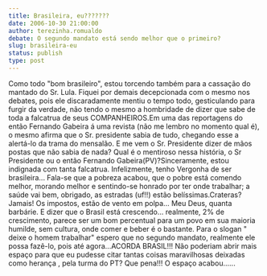 ```yaml
---
title: Brasileira, eu???????
date: 2006-10-30 21:00:00
author: terezinha.romualdo
debate: O segundo mandato está sendo melhor que o primeiro?
slug: brasileira-eu
status: publish 
type: post
---
```


Como todo "bom brasileiro", estou torcendo também para a cassação do mantado do Sr. Lula. Fiquei por demais decepcionada com o mesmo nos debates, pois ele discaradamente mentiu o tempo todo, gesticulando para furgir da verdade, não tendo o mesmo a hombridade de dizer que sabe de toda a falcatrua de seus COMPANHEIROS.Em uma das reportagens do então Fernando Gabeira á uma revista (não me lembro no momento qual é), o mesmo afirma que o Sr. presidente sabia de tudo, chegando esse a alertá-lo da trama do mensalão. E me vem o Sr. Presidente dizer de mãos postas que não sabia de nada? Qual é o mentiroso nessa história, o Sr Presidente ou o então Fernando Gabeira(PV)?Sinceramente, estou indignada com tanta falcatrua. Infelizmente, tenho Vergonha de ser brasileira...
Fala-se que a pobreza acabou, que o pobre está comendo melhor, morando melhor e sentindo-se honrado por ter onde trabalhar; a saúde vai bem, obrigado, as estradas (uf!!) estão belíssimas.Crateras? Jamais! Os impostos, estão de vento em polpa...
Meu Deus, quanta barbárie. E dizer que o Brasil está crescendo... realmente, 2% de crescimento, parece ser um bom percentual para um povo em sua maioria humilde, sem cultura, onde comer e beber é o bastante.
Para o slogan " deixe o homem trabalhar" espero que no segundo mandato, realmente ele possa fazê-lo, pois até agora...ACORDA BRASIL!!!
Não poderiam abrir mais espaço para que eu pudesse citar tantas coisas maravilhosas deixadas como herança , pela turma do PT?
Que pena!!! O espaço acabou......
